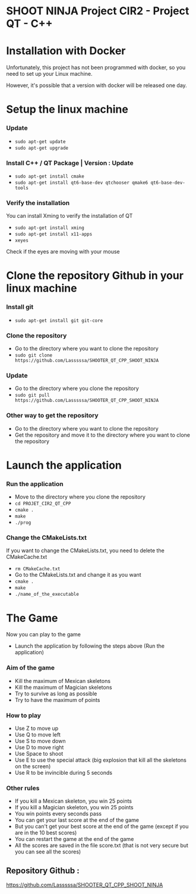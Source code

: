 # SHOOT NINJA Project CIR2 - Project QT - C++

# Installation with Docker
Unfortunately, this project has not been programmed with docker, so you need to set up your Linux machine.

However, it's possible that a version with docker will be released one day.

# Setup the linux machine

### Update
- `sudo apt-get update`
- `sudo apt-get upgrade`

### Install C++ / QT Package | Version : Update
- `sudo apt-get install cmake`
- `sudo apt-get install qt6-base-dev qtchooser qmake6 qt6-base-dev-tools`

### Verify the installation
You can install Xming to verify the installation of QT
- `sudo apt-get install xming`
- `sudo apt-get install x11-apps`
- `xeyes`

Check if the eyes are moving with your mouse

# Clone the repository Github in your linux machine
### Install git
- `sudo apt-get install git git-core`
### Clone the repository
- Go to the directory where you want to clone the repository
- `sudo git clone https://github.com/Lasssssa/SHOOTER_QT_CPP_SHOOT_NINJA`

### Update
- Go to the directory where you clone the repository
- `sudo git pull https://github.com/Lasssssa/SHOOTER_QT_CPP_SHOOT_NINJA`

### Other way to get the repository
- Go to the directory where you want to clone the repository
- Get the repository and move it to the directory where you want to clone the repository

# Launch the application

### Run the application
- Move to the directory where you clone the repository
- `cd PROJET_CIR2_QT_CPP`
- `cmake .`
- `make`
- `./prog`

### Change the CMakeLists.txt
If you want to change the CMakeLists.txt, you need to delete the CMakeCache.txt
- `rm CMakeCache.txt`
- Go to the CMakeLists.txt and change it as you want
- `cmake .`
- `make`
- `./name_of_the_executable`

# The Game
Now you can play to the game
- Launch the application by following the steps above (Run the application)

### Aim of the game
- Kill the maximum of Mexican skeletons
- Kill the maximum of Magician skeletons
- Try to survive as long as possible
- Try to have the maximum of points

### How to play
- Use Z to move up
- Use Q to move left
- Use S to move down
- Use D to move right
- Use Space to shoot
- Use E to use the special attack (big explosion that kill all the skeletons on the screen)
- Use R to be invincible during 5 seconds

### Other rules
- If you kill a Mexican skeleton, you win 25 points
- If you kill a Magician skeleton, you win 25 points
- You win points every seconds pass
- You can get your last score at the end of the game
- But you can't get your best score at the end of the game (except if you are in the 10 best scores)
- You can restart the game at the end of the game
- All the scores are saved in the file score.txt (that is not very secure but you can see all the scores)


## Repository Github :
https://github.com/Lasssssa/SHOOTER_QT_CPP_SHOOT_NINJA
